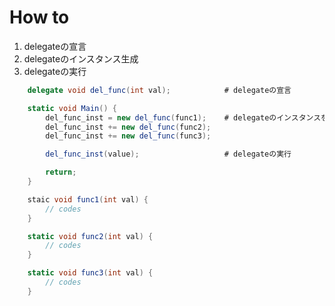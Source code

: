 <!--
 FileName:      readme
 Author:        8ucchiman
 CreatedDate:   2023-07-27 13:18:25
 LastModified:  2023-01-25 10:56:12 +0900
 Reference:     http://hikotech.net/post-449/
 Description:   ---
-->


# How to

1. delegateの宣言
2. delegateのインスタンス生成
3. delegateの実行

```csharp
    delegate void del_func(int val);            # delegateの宣言

    static void Main() {
        del_func_inst = new del_func(func1);    # delegateのインスタンスを生成
        del_func_inst += new del_func(func2);
        del_func_inst += new del_func(func3);

        del_func_inst(value);                   # delegateの実行

        return;
    }

    staic void func1(int val) {
        // codes
    }

    static void func2(int val) {
        // codes
    }

    static void func3(int val) {
        // codes
    }
```
